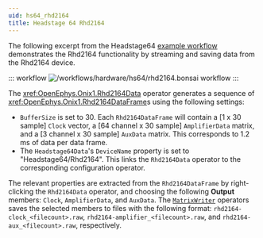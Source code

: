 ```yaml
---
uid: hs64_rhd2164
title: Headstage 64 Rhd2164
---
```


The following excerpt from the Headstage64 [example workflow](xref:hs64_hs64) demonstrates the Rhd2164 functionality by streaming and saving data from the Rhd2164 device.

::: workflow
![/workflows/hardware/hs64/rhd2164.bonsai workflow](../../../workflows/hardware/hs64/rhd2164.bonsai)
:::

The <xref:OpenEphys.Onix1.Rhd2164Data> operator generates a sequence of <xref:OpenEphys.Onix1.Rhd2164DataFrame>s using the following settings:
- `BufferSize` is set to 30. Each `Rhd2164DataFrame` will contain a [1 x 30 sample] `Clock` vector, a [64 channel x 30 sample] `AmplifierData` matrix, and a [3 channel x 30 sample] `AuxData` matrix. This corresponds to 1.2 ms of data per data frame.
- The `Headstage64Data`'s `DeviceName` property is set to "Headstage64/Rhd2164". This links the `Rhd2164Data` operator to the corresponding configuration operator.

The relevant properties are extracted from the `Rhd2164DataFrame` by right-clicking the `Rhd2164Data` operator, and choosing the following **Output** members: `Clock`, `AmplifierData`, and `AuxData`. The [`MatrixWriter`](https://bonsai-rx.org/docs/api/Bonsai.Dsp.MatrixWriter.html) operators saves the selected members to files with the following format: `rhd2164-clock_<filecount>.raw`, `rhd2164-amplifier_<filecount>.raw`, and `rhd2164-aux_<filecount>.raw`, respectively.